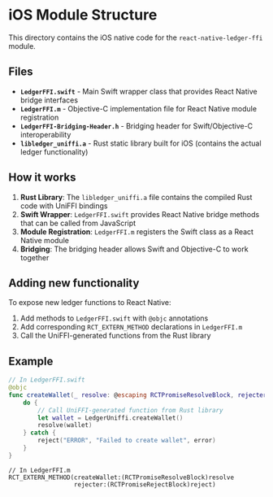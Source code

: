 # iOS Module Structure

This directory contains the iOS native code for the `react-native-ledger-ffi` module.

## Files

- **`LedgerFFI.swift`** - Main Swift wrapper class that provides React Native bridge interfaces
- **`LedgerFFI.m`** - Objective-C implementation file for React Native module registration
- **`LedgerFFI-Bridging-Header.h`** - Bridging header for Swift/Objective-C interoperability
- **`libledger_uniffi.a`** - Rust static library built for iOS (contains the actual ledger functionality)

## How it works

1. **Rust Library**: The `libledger_uniffi.a` file contains the compiled Rust code with UniFFI bindings
2. **Swift Wrapper**: `LedgerFFI.swift` provides React Native bridge methods that can be called from JavaScript
3. **Module Registration**: `LedgerFFI.m` registers the Swift class as a React Native module
4. **Bridging**: The bridging header allows Swift and Objective-C to work together

## Adding new functionality

To expose new ledger functions to React Native:

1. Add methods to `LedgerFFI.swift` with `@objc` annotations
2. Add corresponding `RCT_EXTERN_METHOD` declarations in `LedgerFFI.m`
3. Call the UniFFI-generated functions from the Rust library

## Example

```swift
// In LedgerFFI.swift
@objc
func createWallet(_ resolve: @escaping RCTPromiseResolveBlock, rejecter reject: @escaping RCTPromiseRejectBlock) {
    do {
        // Call UniFFI-generated function from Rust library
        let wallet = LedgerUniffi.createWallet()
        resolve(wallet)
    } catch {
        reject("ERROR", "Failed to create wallet", error)
    }
}
```

```objc
// In LedgerFFI.m
RCT_EXTERN_METHOD(createWallet:(RCTPromiseResolveBlock)resolve
                  rejecter:(RCTPromiseRejectBlock)reject)
```
